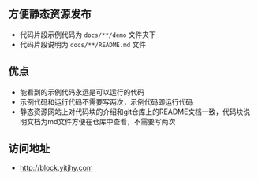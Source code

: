 
## 方便静态资源发布

- 代码片段示例代码为 `docs/**/demo` 文件夹下
- 代码片段说明为 `docs/**/README.md` 文件

## 优点

- 能看到的示例代码永远是可以运行的代码
- 示例代码和运行代码不需要写两次，示例代码即运行代码
- 静态资源网站上对代码块的介绍和git仓库上的README文档一致，代码块说明文档为md文件方便在仓库中查看，不需要写两次

## 访问地址

- http://block.yitjhy.com

